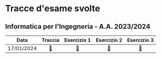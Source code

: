 # Tracce d'esame svolte

## Informatica per l'Ingegneria - A.A. 2023/2024

| Data | Traccia | Esercizio 1 | Esercizio 2 | Esercizio 3 |
| ---- | :-----: | :---------: | :---------: | :---------: |
| 17/01/2024 | [:link:](./17_01_24/exam.md) | [:link:](./17_01_24/exercise_1.md) | [:link:](./17_01_24/exercise_2.md) | [:link:](./17_01_24/exercise_3.md) |
